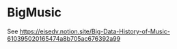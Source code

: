 # BigMusic

See https://eisedv.notion.site/Big-Data-History-of-Music-610395020165474a8b705ac676392a99
